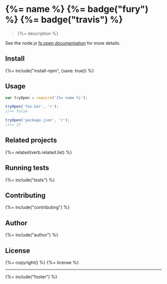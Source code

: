 # {%= name %} {%= badge("fury") %} {%= badge("travis") %}

> {%= description %}

See the node.js [fs.open documentation](https://nodejs.org/api/fs.html#fs_fs_open_path_flags_mode_callback) for more details.

## Install
{%= include("install-npm", {save: true}) %}

## Usage

```js
var tryOpen = require('{%= name %}');

tryOpen('foo.bar', 'r');
//=> false

tryOpen('package.json', 'r');
//=> 17
```

## Related projects
{%= related(verb.related.list) %}  

## Running tests
{%= include("tests") %}

## Contributing
{%= include("contributing") %}

## Author
{%= include("author") %}

## License
{%= copyright() %}
{%= license %}

***

{%= include("footer") %}
